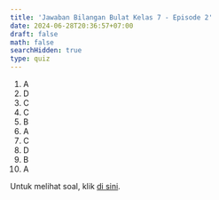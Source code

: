```yaml
---
title: 'Jawaban Bilangan Bulat Kelas 7 - Episode 2'
date: 2024-06-28T20:36:57+07:00
draft: false
math: false
searchHidden: true
type: quiz
---
```


1. A
2. D
3. C
4. C
5. B
6. A
7. C
8. D
9. B
10. A


Untuk melihat soal, klik [di sini](/id/mahad_exercises/bilangan-bulat-eps-2/).
